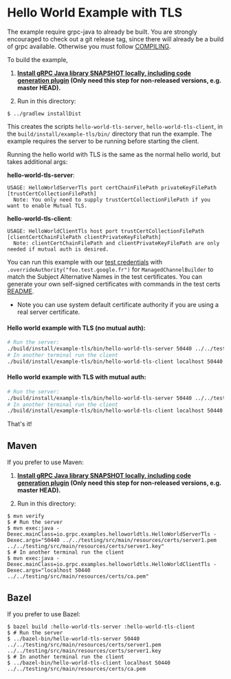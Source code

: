 Hello World Example with TLS
==============================================

The example require grpc-java to already be built. You are strongly encouraged
to check out a git release tag, since there will already be a build of grpc
available. Otherwise you must follow [COMPILING](../COMPILING.md).

To build the example,

1. **[Install gRPC Java library SNAPSHOT locally, including code generation plugin](../../COMPILING.md) (Only need this step for non-released versions, e.g. master HEAD).**

2. Run in this directory:
```
$ ../gradlew installDist
```

This creates the scripts `hello-world-tls-server`, `hello-world-tls-client`,
in the
`build/install/example-tls/bin/` directory that run the example. The
example requires the server to be running before starting the client.

Running the hello world with TLS is the same as the normal hello world, but takes additional args:

**hello-world-tls-server**:

```text
USAGE: HelloWorldServerTls port certChainFilePath privateKeyFilePath [trustCertCollectionFilePath]
  Note: You only need to supply trustCertCollectionFilePath if you want to enable Mutual TLS.
```

**hello-world-tls-client**:

```text
USAGE: HelloWorldClientTls host port trustCertCollectionFilePath [clientCertChainFilePath clientPrivateKeyFilePath]
  Note: clientCertChainFilePath and clientPrivateKeyFilePath are only needed if mutual auth is desired.
```

You can run this example with our [test credentials](../../testing/src/main/resources/certs) with 
`.overrideAuthority("foo.test.google.fr")` for `ManagedChannelBuilder` to match the Subject Alternative Names
in the test certificates. You can generate your own self-signed certificates with commands in the test certs
[README](../../testing/src/main/resources/certs/README).

- Note you can use system default certificate authority if you are using a real server certificate.

#### Hello world example with TLS (no mutual auth):

```bash
# Run the server:
./build/install/example-tls/bin/hello-world-tls-server 50440 ../../testing/src/main/resources/certs/server1.pem ../../testing/src/main/resources/certs/server1.key
# In another terminal run the client
./build/install/example-tls/bin/hello-world-tls-client localhost 50440 ../../testing/src/main/resources/certs/ca.pem
```

#### Hello world example with TLS with mutual auth:

```bash
# Run the server:
./build/install/example-tls/bin/hello-world-tls-server 50440 ../../testing/src/main/resources/certs/server1.pem ../../testing/src/main/resources/certs/server1.key ../../testing/src/main/resources/certs/ca.pem
# In another terminal run the client
./build/install/example-tls/bin/hello-world-tls-client localhost 50440 ../../testing/src/main/resources/certs/ca.pem ../../testing/src/main/resources/certs/client.pem ../../testing/src/main/resources/certs/client.key
```

That's it!

## Maven

If you prefer to use Maven:

1. **[Install gRPC Java library SNAPSHOT locally, including code generation plugin](../../COMPILING.md) (Only need this step for non-released versions, e.g. master HEAD).**

2. Run in this directory:
```
$ mvn verify
$ # Run the server
$ mvn exec:java -Dexec.mainClass=io.grpc.examples.helloworldtls.HelloWorldServerTls -Dexec.args="50440 ../../testing/src/main/resources/certs/server1.pem ../../testing/src/main/resources/certs/server1.key"
$ # In another terminal run the client
$ mvn exec:java -Dexec.mainClass=io.grpc.examples.helloworldtls.HelloWorldClientTls -Dexec.args="localhost 50440 ../../testing/src/main/resources/certs/ca.pem"
```

## Bazel

If you prefer to use Bazel:
```
$ bazel build :hello-world-tls-server :hello-world-tls-client
$ # Run the server
$ ../bazel-bin/hello-world-tls-server 50440 ../../testing/src/main/resources/certs/server1.pem ../../testing/src/main/resources/certs/server1.key
$ # In another terminal run the client
$ ../bazel-bin/hello-world-tls-client localhost 50440 ../../testing/src/main/resources/certs/ca.pem
```
